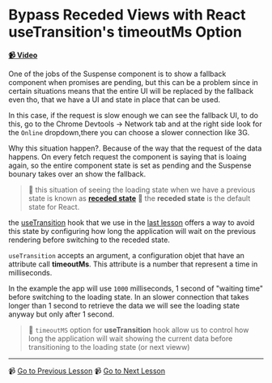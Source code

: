 # Bypass Receded Views with React useTransition's timeoutMs Option

**[📹 Video](https://egghead.io/lessons/react-bypass-receded-views-with-react-usetransition-s-timeoutms-option)**

One of the jobs of the Suspense component is to show a fallback component when promises are pending, but this can be a problem since in certain situations means that the entire UI will be replaced by the fallback even tho, that we have a UI and state in place that can be used.

In this case, if the request is slow enough we can see the fallback UI, to do this, go to the Chrome Devtools -> Network tab and at the right side look for the `Online` dropdown,there you can choose a slower connection like 3G.

Why this situation happen?. Because of the way that the request of the data happens. On every fetch request the component is saying that is loaing again, so the entire component state is set as pending and the Suspense bounary takes over an show the fallback. 

> 📝 this situation of seeing the loading state when we have a previous state is known as [**receded state**](https://reactjs.org/docs/concurrent-mode-patterns.html#default-receded-skeleton-complete)
> 🔑 the **receded state** is the default state for React. 

the [useTransition](https://reactjs.org/docs/concurrent-mode-patterns.html#transitions) hook that we use in the [last lesson](09-react-de-prioritize-nonuser-blocking-updates-with-react-usetransition-s-starttransition-function.md) offers a way to avoid this state by configuring how long the application will wait on the previous rendering before switching to the receded state.

`useTransition` accepts an argument, a configuration objet that have an attribute call **timeoutMs**. This attribute is a number that represent a time in milliseconds.

In the example the app will use `1000` milliseconds, 1 second of "waiting time" before switching to the loading state. In an slower connection that takes longer than 1 second to retrieve the data we will see the loading state anyway but only after 1 second.

> 🔮 `timeoutMS` option for **useTransition** hook allow us to control how long the application will wait showing the current data before transitioning to the loading state (or next vieww)

---

📹 [Go to Previous Lesson](https://egghead.io/lessons/react-de-prioritize-nonuser-blocking-updates-with-react-usetransition-s-starttransition-function)
📹 [Go to Next Lesson](https://egghead.io/lessons/react-display-loading-states-conditionally-with-react-usetransition-s-ispending-boolean)
